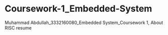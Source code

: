 # Coursework-1_Embedded-System
Muhammad Abdullah_3332160080_Embedded System_Coursework 1, About RISC resume
